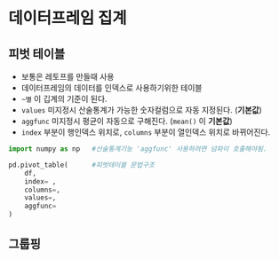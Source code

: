 # 데이터프레임 집계



## 피벗 테이블

+ 보통은 레토프를 만들때 사용
+ 데이터프레임의 데이터를 인덱스로 사용하기위한 테이블
+ `~별` 이 깁계의 기준이 된다.
+ `values` 미지정시 산술통계가 가능한 숫자컬럼으로 자동 지정된다. (**기본값**)
+ `aggfunc` 미지정시 평균이 자동으로 구해진다. (`mean()` 이 **기본값**)
+ `index` 부분이 행인덱스 위치로, `columns` 부분이 열인덱스 위치로 바뀌어진다.



```python
import numpy as np   #산술통계기능 'aggfunc' 사용하려면 넘파이 호출해야됨.

pd.pivot_table(      #피벗테이블 문법구조
    df,
    index= ,
    columns=,
    values=,
    aggfunc= 
)
```





## 그룹핑

